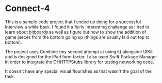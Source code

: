 # Connect-4

This is a sample code project that I ended up doing for a successful interview a while back. I found it a fairly interesting challenge as I had to learn about [bitboards](https://en.wikipedia.org/wiki/Bitboard) as well as figure out how to show the addition of game pieces from the bottom going up (things are usually laid out top to bottom).

The project uses Combine (my second attempt at using it) alongside UIKit and is designed for the iPad form factor. I also used Swift Package Manager in order to integrate the OHHTTPStubs library for testing networking code.

It doesn't have any special visual flourishes as that wasn't the goal of the task.
